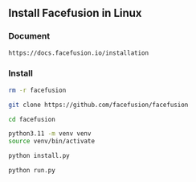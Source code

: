 ## Install Facefusion in Linux

### Document
```bash
https://docs.facefusion.io/installation
```

### Install
```bash
rm -r facefusion

git clone https://github.com/facefusion/facefusion

cd facefusion

python3.11 -m venv venv
source venv/bin/activate

python install.py

python run.py
```


